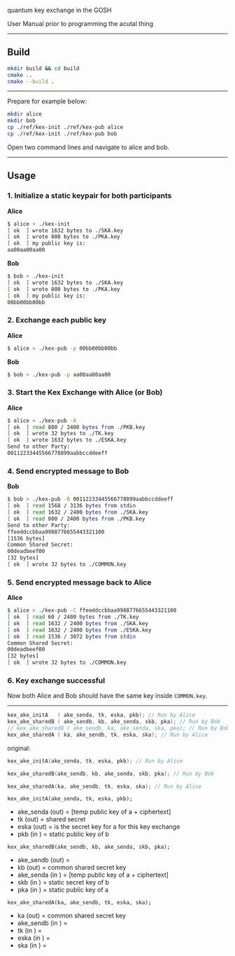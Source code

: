 

quantum key exchange in the GOSH

User Manual prior to programming the acutal thing

---

## Build

```bash
mkdir build && cd build
cmake ..
cmake --build .
```

---

Prepare for example below:

```bash
mkdir alice
mkdir bob
cp ./ref/kex-init ./ref/kex-pub alice
cp ./ref/kex-init ./ref/kex-pub bob
```

Open two command lines and navigate to alice and bob.

---

## Usage

### 1. Initialize a static keypair for both participants

**Alice**
```bash
$ alice > ./kex-init
[ ok  ] wrote 1632 bytes to ./SKA.key
[ ok  ] wrote 800 bytes to ./PKA.key
[ ok  ] my public key is:
aa00aa00aa00
```

**Bob**
```bash
$ bob > ./kex-init
[ ok  ] wrote 1632 bytes to ./SKA.key
[ ok  ] wrote 800 bytes to ./PKA.key
[ ok  ] my public key is:
00bb00bb00bb
```

### 2. Exchange each public key

**Alice**
```bash
$ alice > ./kex-pub -p 00bb00bb00bb
```

**Bob**
```bash
$ bob > ./kex-pub -p aa00aa00aa00
```

### 3. Start the Kex Exchange with Alice (or Bob)
**Alice**
```bash
$ alice > ./kex-pub -A
[ ok  ] read 800 / 2400 bytes from ./PKB.key
[ ok  ] wrote 32 bytes to ./TK.key
[ ok  ] wrote 1632 bytes to ./ESKA.key
Send to other Party:
00112233445566778899aabbccddeeff
```

### 4. Send encrypted message to Bob
**Bob**
```bash
$ bob > ./kex-pub -B 00112233445566778899aabbccddeeff
[ ok  ] read 1568 / 3136 bytes from stdin
[ ok  ] read 1632 / 2400 bytes from ./SKA.key
[ ok  ] read 800 / 2400 bytes from ./PKB.key
Send to other Party:
ffeeddccbbaa9988776655443321100
[1536 bytes]
Common Shared Secret:
00deadbeef00
[32 bytes]
[ ok  ] wrote 32 bytes to ./COMMON.key
```

### 5. Send encrypted message back to Alice
**Alice**
```bash
$ alice > ./kex-pub -C ffeeddccbbaa9988776655443321100
[ ok  ] read 60 / 2400 bytes from ./TK.key
[ ok  ] read 1632 / 2400 bytes from ./SKA.key
[ ok  ] read 1632 / 2400 bytes from ./ESKA.key
[ ok  ] read 1536 / 3072 bytes from stdin
Common Shared Secret:
00deadbeef00
[32 bytes]
[ ok  ] wrote 32 bytes to ./COMMON.key
```

### 6. Key exchange successful

Now both Alice and Bob should have the same key inside `COMMON.key`.

---


```c
kex_ake_initA   ( ake_senda, tk, eska, pkb); // Run by Alice
kex_ake_sharedB ( ake_sendb, kb, ake_senda, skb, pka); // Run by Bob
// kex_ake_sharedB ( ake_sendb, ka, ake_senda, ska, pka); // Run by Bob
kex_ake_sharedA ( ka, ake_sendb, tk, eska, ska); // Run by Alice
```

original:

```c
kex_ake_initA(ake_senda, tk, eska, pkb); // Run by Alice

kex_ake_sharedB(ake_sendb, kb, ake_senda, skb, pka); // Run by Bob

kex_ake_sharedA(ka, ake_sendb, tk, eska, ska); // Run by Alice
```


`kex_ake_initA(ake_senda, tk, eska, pkb);`
- ake_senda (out) = [temp public key of a + ciphertext]
- tk        (out) = shared secret
- eska      (out) = is the secret key for a for this key exchange
- pkb       (in ) = static public key of b

`kex_ake_sharedB(ake_sendb, kb, ake_senda, skb, pka);`
- ake_sendb (out) = 
- kb        (out) = common shared secret key
- ake_senda (in ) = [temp public key of a + ciphertext]
- skb       (in ) = static secret key of b
- pka       (in ) = static public key of a

`kex_ake_sharedA(ka, ake_sendb, tk, eska, ska);`
- ka        (out) = common shared secret key
- ake_sendb (in ) = 
- tk        (in ) = 
- eska      (in ) = 
- ska       (in ) = 
